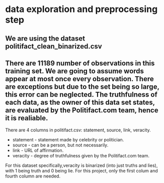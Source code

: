 #  data exploration and preprocessing step

## We are using the dataset politifact_clean_binarized.csv

There are 11189 number of observations in this training set. We are going to assume words appear at most once every observation. There are exceptions but due to the set being so large, this error can be neglected.
The truthfulness of each data, as the owner of this data set states, are evaluated by the Politifact.com team, hence it is realiable.
---
There are 4 columns in politifact.csv: statement, source, link, veracity.

* statement - statement made by celebrity or politician.
* source - can be a person, but not necessarily.
* link - URL of affirmation.
* veracity - degree of truthfulness given by the Politifact.com team.

For this dataset specifically,veracity is binarized (into just truths and lies), with 1 being truth and 0 being lie.
For this project, only the first colum and fourth column are needed.
